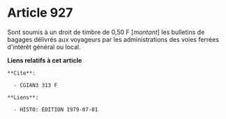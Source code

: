 # Article 927

Sont soumis à un droit de timbre de 0,50 F [*montant*] les bulletins de bagages délivrés aux voyageurs par les
administrations des voies ferrées d'intérêt général ou local.

**Liens relatifs à cet article**

	**Cite**:

	  - CGIAN3 313 F

	**Liens**:

	  - HISTO: EDITION 1979-07-01
